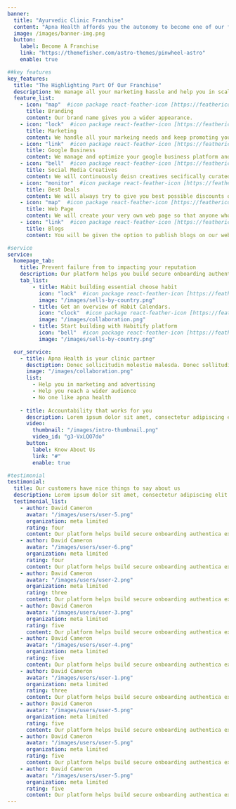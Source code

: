 ```yaml
---
banner:
  title: "Ayurvedic Clinic Franchise"
  content: "Apna Health affords you the autonomy to become one of our franchisees. Our accomplished specialists provide the requisite guidance and assistance to enable you to operate the business independently."
  image: /images/banner-img.png
  button:
    label: Become A Franchise
    link: "https://themefisher.com/astro-themes/pinwheel-astro"
    enable: true

##key features
key_features:
  title: "The Highlighting Part Of Our Franchise"
  description: We manage all your marketing hassle and help you in scaling your practice to a national level
  feature_list:
    - icon: "map"  #icon package react-feather-icon [https://feathericons.com/]
      title: Branding
      content: Our brand name gives you a wider appearance.
    - icon: "lock"  #icon package react-feather-icon [https://feathericons.com/]
      title: Marketing
      content: We handle all your markeing needs and keep promoting you on different platforms.
    - icon: "link"  #icon package react-feather-icon [https://feathericons.com/]
      title: Google Business
      content: We manage and optimize your google business platform and make sure that you always rank among the top search results
    - icon: "bell"  #icon package react-feather-icon [https://feathericons.com/]
      title: Social Media Creatives
      content: We will continuously deisn creatives secifically curated for you and publish it on google so that you get a wider reach and the same will be provided to you which you can publish on your personal social media account.
    - icon: "monitor"  #icon package react-feather-icon [https://feathericons.com/]
      title: Best Deals
      content: We will always try to give you best possible discounts on medicines and ayurvedic products. 
    - icon: "map"  #icon package react-feather-icon [https://feathericons.com/]
      title: Web Page
      content: We will create your very own web page so that anyone who wishes to opt for an online consultation with can directly come to that link and book their online consultation.
    - icon: "link"  #icon package react-feather-icon [https://feathericons.com/]
      title: Blogs
      content: You will be given the option to publish blogs on our website which will be added to your very own web page. 

#service
service:
  homepage_tab:
    title: Prevent failure from to impacting your reputation
    description: Our platform helps you build secure onboarding authentication experiences that retain and engage your users. We build the infrastructure, you can.
    tab_list:
        - title: Habit building essential choose habit
          icon: "lock"  #icon package react-feather-icon [https://feathericons.com/]
          image: "/images/sells-by-country.png"
        - title: Get an overview of Habit Calendars.
          icon: "clock"  #icon package react-feather-icon [https://feathericons.com/]
          image: "/images/collaboration.png"
        - title: Start building with Habitify platform
          icon: "bell"  #icon package react-feather-icon [https://feathericons.com/]
          image: "/images/sells-by-country.png"

  our_service:
    - title: Apna Health is your clinic partner
      desctiption: Donec sollicitudin molestie malesda. Donec sollitudin molestie malesuada. Mauris pellentesque nec, egestas non nisi. Cras ultricies ligula sed
      image: "/images/collaboration.png"
      list:
        - Help you in marketing and advertising
        - Help you reach a wider audience
        - No one like apna health
  
    - title: Accountability that works for you
      description: Lorem ipsum dolor sit amet, consectetur adipiscing elit. Morbi egestas Werat viverra id et aliquet. vulputate egestas sollicitudin.
      video:
        thumbnail: "/images/intro-thumbnail.png"
        video_id: "g3-VxLQO7do"
      button:
        label: Know About Us
        link: "#"
        enable: true

#testimonial
testimonial:
  title: Our customers have nice things to say about us
  description: Lorem ipsum dolor sit amet, consectetur adipiscing elit. Morbi egestas Werat viverra id et aliquet. vulputate egestas sollicitudin.
  testimonial_list:
    - author: David Cameron
      avatar: "/images/users/user-5.png"
      organization: meta limited
      rating: four
      content: Our platform helps build secure onboarding authentica experiences & engage your users. We build .
    - author: David Cameron
      avatar: "/images/users/user-6.png"
      organization: meta limited
      rating: four
      content: Our platform helps build secure onboarding authentica experiences & engage your users. We build .
    - author: David Cameron
      avatar: "/images/users/user-2.png"
      organization: meta limited
      rating: three
      content: Our platform helps build secure onboarding authentica experiences & engage your users. We build .
    - author: David Cameron
      avatar: "/images/users/user-3.png"
      organization: meta limited
      rating: five
      content: Our platform helps build secure onboarding authentica experiences & engage your users. We build .
    - author: David Cameron
      avatar: "/images/users/user-4.png"
      organization: meta limited
      rating: five
      content: Our platform helps build secure onboarding authentica experiences & engage your users. We build .
    - author: David Cameron
      avatar: "/images/users/user-1.png"
      organization: meta limited
      rating: three
      content: Our platform helps build secure onboarding authentica experiences & engage your users. We build .
    - author: David Cameron
      avatar: "/images/users/user-5.png"
      organization: meta limited
      rating: five
      content: Our platform helps build secure onboarding authentica experiences & engage your users. We build .
    - author: David Cameron
      avatar: "/images/users/user-5.png"
      organization: meta limited
      rating: five
      content: Our platform helps build secure onboarding authentica experiences & engage your users. We build .
    - author: David Cameron
      avatar: "/images/users/user-5.png"
      organization: meta limited
      rating: five
      content: Our platform helps build secure onboarding authentica experiences & engage your users. We build .
---
```


